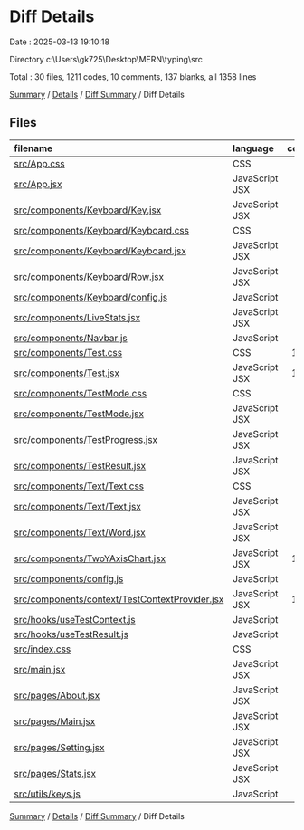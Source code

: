 # Diff Details

Date : 2025-03-13 19:10:18

Directory c:\\Users\\gk725\\Desktop\\MERN\\typing\\src

Total : 30 files,  1211 codes, 10 comments, 137 blanks, all 1358 lines

[Summary](results.md) / [Details](details.md) / [Diff Summary](diff.md) / Diff Details

## Files
| filename | language | code | comment | blank | total |
| :--- | :--- | ---: | ---: | ---: | ---: |
| [src/App.css](/src/App.css) | CSS | 64 | 0 | 5 | 69 |
| [src/App.jsx](/src/App.jsx) | JavaScript JSX | 26 | 1 | 5 | 32 |
| [src/components/Keyboard/Key.jsx](/src/components/Keyboard/Key.jsx) | JavaScript JSX | 28 | 0 | 3 | 31 |
| [src/components/Keyboard/Keyboard.css](/src/components/Keyboard/Keyboard.css) | CSS | 55 | 2 | 7 | 64 |
| [src/components/Keyboard/Keyboard.jsx](/src/components/Keyboard/Keyboard.jsx) | JavaScript JSX | 34 | 0 | 8 | 42 |
| [src/components/Keyboard/Row.jsx](/src/components/Keyboard/Row.jsx) | JavaScript JSX | 12 | 0 | 2 | 14 |
| [src/components/Keyboard/config.js](/src/components/Keyboard/config.js) | JavaScript | 6 | 0 | 1 | 7 |
| [src/components/LiveStats.jsx](/src/components/LiveStats.jsx) | JavaScript JSX | 75 | 0 | 8 | 83 |
| [src/components/Navbar.js](/src/components/Navbar.js) | JavaScript | 0 | 0 | 1 | 1 |
| [src/components/Test.css](/src/components/Test.css) | CSS | 135 | 0 | 9 | 144 |
| [src/components/Test.jsx](/src/components/Test.jsx) | JavaScript JSX | 140 | 1 | 12 | 153 |
| [src/components/TestMode.css](/src/components/TestMode.css) | CSS | 32 | 3 | 3 | 38 |
| [src/components/TestMode.jsx](/src/components/TestMode.jsx) | JavaScript JSX | 49 | 0 | 5 | 54 |
| [src/components/TestProgress.jsx](/src/components/TestProgress.jsx) | JavaScript JSX | 14 | 0 | 3 | 17 |
| [src/components/TestResult.jsx](/src/components/TestResult.jsx) | JavaScript JSX | 73 | 0 | 6 | 79 |
| [src/components/Text/Text.css](/src/components/Text/Text.css) | CSS | 55 | 1 | 2 | 58 |
| [src/components/Text/Text.jsx](/src/components/Text/Text.jsx) | JavaScript JSX | 50 | 0 | 9 | 59 |
| [src/components/Text/Word.jsx](/src/components/Text/Word.jsx) | JavaScript JSX | 42 | 0 | 6 | 48 |
| [src/components/TwoYAxisChart.jsx](/src/components/TwoYAxisChart.jsx) | JavaScript JSX | 132 | 0 | 6 | 138 |
| [src/components/config.js](/src/components/config.js) | JavaScript | 2 | 0 | 1 | 3 |
| [src/components/context/TestContextProvider.jsx](/src/components/context/TestContextProvider.jsx) | JavaScript JSX | 113 | 1 | 11 | 125 |
| [src/hooks/useTestContext.js](/src/hooks/useTestContext.js) | JavaScript | 9 | 0 | 2 | 11 |
| [src/hooks/useTestResult.js](/src/hooks/useTestResult.js) | JavaScript | 0 | 0 | 1 | 1 |
| [src/index.css](/src/index.css) | CSS | 35 | 0 | 6 | 41 |
| [src/main.jsx](/src/main.jsx) | JavaScript JSX | 5 | 0 | 2 | 7 |
| [src/pages/About.jsx](/src/pages/About.jsx) | JavaScript JSX | 5 | 0 | 3 | 8 |
| [src/pages/Main.jsx](/src/pages/Main.jsx) | JavaScript JSX | 5 | 0 | 3 | 8 |
| [src/pages/Setting.jsx](/src/pages/Setting.jsx) | JavaScript JSX | 5 | 0 | 3 | 8 |
| [src/pages/Stats.jsx](/src/pages/Stats.jsx) | JavaScript JSX | 5 | 0 | 3 | 8 |
| [src/utils/keys.js](/src/utils/keys.js) | JavaScript | 5 | 1 | 1 | 7 |

[Summary](results.md) / [Details](details.md) / [Diff Summary](diff.md) / Diff Details